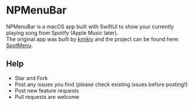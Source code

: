 # NPMenuBar

NPMenuBar is a macOS app built with SwiftUI to show your currently playing song from Spotify (Apple Music later).  
The original app was built by [kmikiy](https://github.com/kmikiy) and the project can be found here: [SpotMenu](https://github.com/kmikiy/SpotMenu).

## Help

- Star and Fork
- Post any issues you find (please check existing issues before posting!)
- Post new feature requests
- Pull requests are welcome
